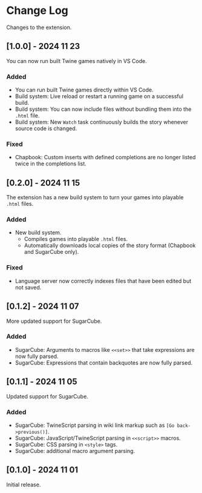 # Change Log

Changes to the extension.

## [1.0.0] - 2024 11 23

You can now run built Twine games natively in VS Code.

### Added

-   You can run built Twine games directly within VS Code.
-   Build system: Live reload or restart a running game on a successful build.
-   Build system: You can now include files without bundling them into the `.html` file.
-   Build system: New `Watch` task continuously builds the story whenever source code is changed.

### Fixed

-   Chapbook: Custom inserts with defined completions are no longer listed twice in the completions list.

## [0.2.0] - 2024 11 15

The extension has a new build system to turn your games into playable `.html` files.

### Added

-   New build system.
    -   Compiles games into playable `.html` files.
    -   Automatically downloads local copies of the story format (Chapbook and SugarCube only).

### Fixed

-   Language server now correctly indexes files that have been edited but not saved.

## [0.1.2] - 2024 11 07

More updated support for SugarCube.

### Added

-   SugarCube: Arguments to macros like `<<set>>` that take expressions are now fully parsed.
-   SugarCube: Expressions that contain backquotes are now fully parsed.

## [0.1.1] - 2024 11 05

Updated support for SugarCube.

### Added

-   SugarCube: TwineScript parsing in wiki link markup such as `[Go back->previous()]`.
-   SugarCube: JavaScript/TwineScript parsing in `<<script>>` macros.
-   SugarCube: CSS parsing in `<style>` tags.
-   SugarCube: additional macro argument parsing.

## [0.1.0] - 2024 11 01

Initial release.
